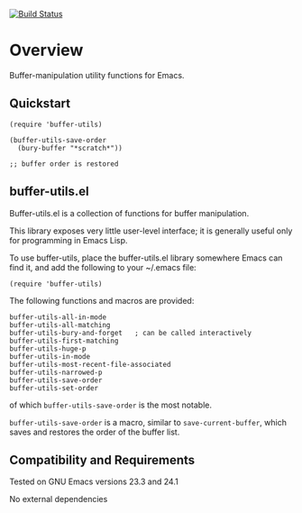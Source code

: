 [![Build Status](https://secure.travis-ci.org/rolandwalker/buffer-utils.png)](http://travis-ci.org/rolandwalker/buffer-utils)

Overview
========

Buffer-manipulation utility functions for Emacs.

Quickstart
----------

	(require 'buffer-utils)

	(buffer-utils-save-order
	  (bury-buffer "*scratch*"))

	;; buffer order is restored

buffer-utils.el
---------------

Buffer-utils.el is a collection of functions for buffer manipulation.

This library exposes very little user-level interface; it is
generally useful only for programming in Emacs Lisp.

To use buffer-utils, place the buffer-utils.el library somewhere
Emacs can find it, and add the following to your ~/.emacs file:

	(require 'buffer-utils)

The following functions and macros are provided:

	buffer-utils-all-in-mode
	buffer-utils-all-matching
	buffer-utils-bury-and-forget   ; can be called interactively
	buffer-utils-first-matching
	buffer-utils-huge-p
	buffer-utils-in-mode
	buffer-utils-most-recent-file-associated
	buffer-utils-narrowed-p
	buffer-utils-save-order
	buffer-utils-set-order

of which `buffer-utils-save-order` is the most notable.

`buffer-utils-save-order` is a macro, similar to `save-current-buffer`,
which saves and restores the order of the buffer list.

Compatibility and Requirements
------------------------------

Tested on GNU Emacs versions 23.3 and 24.1

No external dependencies
